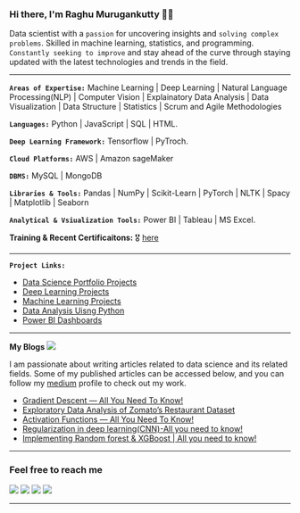 ### Hi there, I'm Raghu Murugankutty 🌱🔭

Data scientist with a `passion` for uncovering insights and `solving complex problems`. Skilled in machine learning, statistics, and programming. `Constantly seeking to improve` and stay ahead of the curve through staying updated with the latest technologies and trends in the field.

<hr>

**`Areas of Expertise:`**  Machine Learning | Deep Learning | Natural Language Processing(NLP) | Computer Vision | Explainatory Data Analysis | Data Visualization |
                           Data Structure | Statistics | Scrum and Agile Methodologies

**`Languages:`**  Python | JavaScript | SQL | HTML.

**`Deep Learning Framework:`** Tensorflow | PyTroch.

**`Cloud Platforms:`**  AWS | Amazon sageMaker 

**`DBMS:`** MySQL | MongoDB

**`Libraries & Tools:`**  Pandas | NumPy | Scikit-Learn | PyTorch | NLTK | Spacy | Matplotlib | Seaborn 

**`Analytical & Vsiualization Tools:`** Power BI | Tableau | MS Excel.

**Training & Recent Certificaitons:**  :medal_military: [here](https://github.com/Raghu-murugankutty/Certificates)

<hr>

**`Project Links:`**
 - [Data Science Portfolio Projects](https://github.com/Raghu-murugankutty/Data-Science-Portfolio-Projects/blob/main/README.md) <br>
 - [Deep Learning Projects](https://github.com/Raghu-murugankutty/Deep-Learning-)
 - [Machine Learning Projects](https://github.com/Raghu-murugankutty/Machine-Learning-Projects-With-Python)
 - [Data Analysis Uisng Python](https://github.com/Raghu-murugankutty/Data-Analysis-using-python)
 - [Power BI Dashboards](https://github.com/Raghu-murugankutty/Power-BI-Projects)

<hr>

**My Blogs** <img src="https://img.icons8.com/color/25/null/google-blog-search.png"/><br>

I am passionate about writing articles related to data science and its related fields.
Some of my published articles can be accessed below, and you can follow my [medium](https://medium.com/@raghu.murugankutty5) profile to check out my work.

  - [Gradient Descent — All You Need To Know!](https://blog.jovian.ai/gradient-descent-all-you-need-to-know-548a05c0461d)
  - [Exploratory Data Analysis of Zomato’s Restaurant Dataset](https://medium.com/@raghu.murugankutty5/exploratory-data-analysis-of-zomatos-restaurant-dataset-e8f5b117e6af)
  - [Activation Functions — All You Need To Know!](https://medium.com/@raghu.murugankutty5/what-is-an-activation-function-f8b92b299a5b)
  - [Regularization in deep learning(CNN)-All you need to know!](https://medium.com/@raghu.murugankutty5/regularization-techniques-to-minimize-overfitting-in-deep-learning-image-classification-using-cnn-51d6406cfe0f)
  - [Implementing Random forest & XGBoost | All you need to know!](https://medium.com/@raghu.murugankutty5/walmart-store-sales-forecasting-random-forest-xgboost-hyperparameter-tuning-kaggle-bdc713875e63)
  
<hr>

### Feel free to reach me

[<img src="https://img.icons8.com/doodle/50/null/whatsapp.png"/>](https://wa.me/919846361426) 
[<img target="_blank" src="https://img.icons8.com/doodle/50/000000/linkedin-circled.png"/>](https://www.linkedin.com/in/raghumurugankutty/) 
[<img src="https://img.icons8.com/doodle/50/null/blogger--v1.png"/>](https://medium.com/@raghu.murugankutty5)
[<img src="https://icons8.com/icon/cHNRcWMI2bLJ/mail"/>](Raghu.murugankutty5@gmail.com)

<hr>


<!--
**Raghu-murugankutty/Raghu-murugankutty** is a ✨ _special_ ✨ repository because its `README.md` (this file) appears on your GitHub profile.

